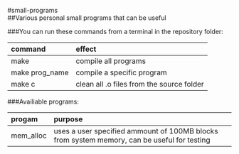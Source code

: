 #small-programs  
##Various personal small programs that can be useful  

###You can run these commands from a terminal in the repository folder:  

command | effect  
:---------- | :----------  
make | compile all programs  
make prog_name | compile a specific program  
make c | clean all .o files from the source folder  

###Availiable programs:  
  
progam | purpose
:----------- | :-----------  
mem_alloc | uses a user specified ammount of 100MB blocks from system memory, can be useful for testing  
